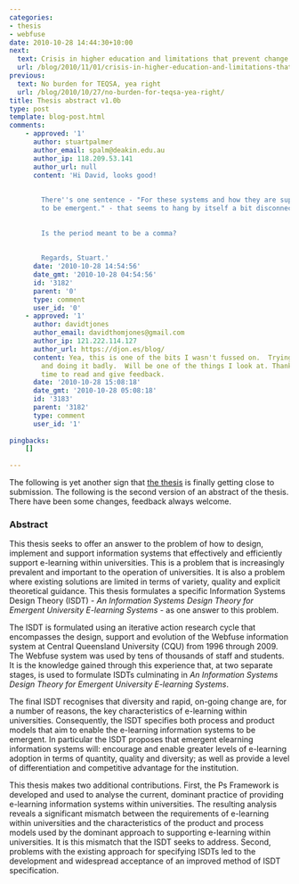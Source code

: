 ```yaml
---
categories:
- thesis
- webfuse
date: 2010-10-28 14:44:30+10:00
next:
  text: Crisis in higher education and limitations that prevent change
  url: /blog/2010/11/01/crisis-in-higher-education-and-limitations-that-prevent-change/
previous:
  text: No burden for TEQSA, yea right
  url: /blog/2010/10/27/no-burden-for-teqsa-yea-right/
title: Thesis abstract v1.0b
type: post
template: blog-post.html
comments:
    - approved: '1'
      author: stuartpalmer
      author_email: spalm@deakin.edu.au
      author_ip: 118.209.53.141
      author_url: null
      content: 'Hi David, looks good!
    
    
        There''s one sentence - "For these systems and how they are supported and used
        to be emergent." - that seems to hang by itself a bit disconnected.
    
    
        Is the period meant to be a comma?
    
    
        Regards, Stuart.'
      date: '2010-10-28 14:54:56'
      date_gmt: '2010-10-28 04:54:56'
      id: '3182'
      parent: '0'
      type: comment
      user_id: '0'
    - approved: '1'
      author: davidtjones
      author_email: davidthomjones@gmail.com
      author_ip: 121.222.114.127
      author_url: https://djon.es/blog/
      content: Yea, this is one of the bits I wasn't fussed on.  Trying to make a point
        and doing it badly.  Will be one of the things I look at. Thanks for taking the
        time to read and give feedback.
      date: '2010-10-28 15:08:18'
      date_gmt: '2010-10-28 05:08:18'
      id: '3183'
      parent: '3182'
      type: comment
      user_id: '1'
    
pingbacks:
    []
    
---
```

The following is yet another sign that [the thesis](/blog/research/phd-thesis/) is finally getting close to submission. The following is the second version of an abstract of the thesis. There have been some changes, feedback always welcome.

### Abstract

This thesis seeks to offer an answer to the problem of how to design, implement and support information systems that effectively and efficiently support e-learning within universities. This is a problem that is increasingly prevalent and important to the operation of universities. It is also a problem where existing solutions are limited in terms of variety, quality and explicit theoretical guidance. This thesis formulates a specific Information Systems Design Theory (ISDT) - _An Information Systems Design Theory for Emergent University E-learning Systems_ - as one answer to this problem.

The ISDT is formulated using an iterative action research cycle that encompasses the design, support and evolution of the Webfuse information system at Central Queensland University (CQU) from 1996 through 2009. The Webfuse system was used by tens of thousands of staff and students. It is the knowledge gained through this experience that, at two separate stages, is used to formulate ISDTs culminating in _An Information Systems Design Theory for Emergent University E-learning Systems_.

The final ISDT recognises that diversity and rapid, on-going change are, for a number of reasons, the key characteristics of e-learning within universities. Consequently, the ISDT specifies both process and product models that aim to enable the e-learning information systems to be emergent. In particular the ISDT proposes that emergent elearning information systems will: encourage and enable greater levels of e-learning adoption in terms of quantity, quality and diversity; as well as provide a level of differentiation and competitive advantage for the institution.

This thesis makes two additional contributions. First, the Ps Framework is developed and used to analyse the current, dominant practice of providing e-learning information systems within universities. The resulting analysis reveals a significant mismatch between the requirements of e-learning within universities and the characteristics of the product and process models used by the dominant approach to supporting e-learning within universities. It is this mismatch that the ISDT seeks to address. Second, problems with the existing approach for specifying ISDTs led to the development and widespread acceptance of an improved method of ISDT specification.